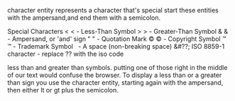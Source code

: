 character entity        represents a character that's special
start these entities with the ampersand,and end them with a semicolon.

Special Characters
&lt;        \< - Less-Than Symbol
&gt;        \> - Greater-Than Symbol
&amp;        & - Ampersand, or 'and' sign
&quot;        " - Quotation Mark
&copy;        © - Copyright Symbol
&trade;        ™ - Trademark Symbol
&nbsp;        - A space (non-breaking space)
&#??;        ISO 8859-1 character - replace ?? with the iso code

less than and greater than symbols.
putting one of those right in the middle of our text would confuse the browser.
To display a less than or a greater than sign you use the character entity, starting again with the ampersand, then either lt or gt plus the semicolon.
